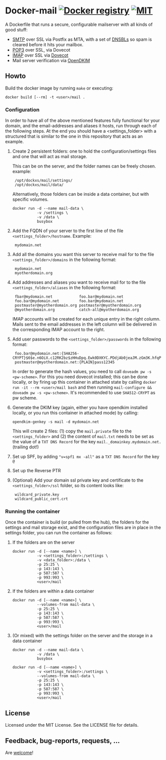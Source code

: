 # Docker-mail [![Docker registry](https://img.shields.io/badge/docker-registry-blue.svg)](https://registry.hub.docker.com/u/docxs/mail/) [![MIT](https://img.shields.io/badge/license-MIT-blue.svg)]()

A Dockerfile that runs a secure, configurable mailserver with all kinds of good stuff:
- [SMTP](https://en.wikipedia.org/wiki/Simple_Mail_Transfer_Protocol) over SSL via Postfix as MTA, with a set of [DNSBLs](https://en.wikipedia.org/wiki/DNSBL) so spam is cleared before it hits your mailbox.
- [POP3](https://en.wikipedia.org/wiki/Post_Office_Protocol) over SSL, via Dovecot
- [IMAP](https://en.wikipedia.org/wiki/Internet_Message_Access_Protocol) over SSL via [Dovecot](http://dovecot.org/)
- Mail server verification via [OpenDKIM](http://www.opendkim.org/)

## Howto

Build the docker image by running `make` or executing:

```shell
docker build [--rm] -t <user>/mail .
```

### Configuration

In order to have all of the above mentioned features fully functional for your domain,
and the email-addresses and aliases it hosts, run through each of the following steps. At the end
you should have a <settings_folder> with a structured that is similar to the one in this repository that acts as an example.

1. Create 2 persistent folders: one to hold the configuration/settings files and one that will act as mail storage.

    This can be on the server, and the folder names can be freely chosen. example:

        /opt/dockxs/mail/settings/
        /opt/dockxs/mail/data/

    Alternatively, those folders can be inside a data container, but with specific volumes.

    ```shell
    docker run -d --name mail-data \
               -v /settings \
               -v /data \
               busybox
    ```

2. Add the FQDN of your server to the first line of the file `<settings_folder>/hostname`. Example:

        mydomain.net

3. Add all the domains you want this server to receive mail for to the file `<settings_folder>/domains` in the following format:

        mydomain.net
        myotherdomain.org

4. Add addresses and aliases you want to receive mail for to the file `<settings_folder>/aliases` in the following format:

        fbar@mydomain.net            foo.bar@mydomain.net
        foo.bar@mydomain.net         foo.bar@mydomain.net
        postmaster@myotherdomain.org postmaster@myotherdomain.org
        @myotherdomain.org           catch-all@myotherdomain.org

    IMAP accounts will be created for each unique entry in the right column. Mails sent to the email addresses in the left column will be delivered in the corresponding IMAP account to the right.

5. Add user passwords to the `<settings_folder>/passwords` in the following format:

        foo.bar@mydomain.net:{SHA256-CRYPT}$6$e.n6OiX.c12RK2bz$zHHuDpq.Ewk0DXKYC.PDdjAb0jeaJM.zGm3K.hfqPDg/l.
        postmaster@myotherdomain.net:{PLAIN}pass12345

    In order to generate the hash values, you need to call `doveadm pw -s <pw-scheme>`. For this you need dovecot installed; this can be done locally, or by firing up this container in attached state by calling `docker run -it --rm <user>/mail bash` and then running `mail-configure && doveadm pw -s <pw-scheme>`. It's recommended to use `SHA512-CRYPT` as pw scheme.

6. Generate the DKIM key (again, either you have opendkim installed locally, or you run this container in attached mode) by calling:

    ```shell
    opendkim-genkey -s mail -d mydomain.net
    ```

    This will create 2 files: (1) copy the `mail.private` file to the `<settings_folder>` and (2) the content of `mail.txt` needs to be set as the value of a `TXT DNS Record` for the key `mail._domainkey.mydomain.net.` (trailing dot!)

7. Set up SPF, by adding `"v=spf1 mx -all"` as a `TXT DNS Record` for the key `@`

8. Set up the Reverse PTR

9. (Optional) Add your domain ssl private key and certificate to the `<settings_folder>/ssl` folder, so its content looks like:

        wildcard_private.key
        wildcard_public_cert.crt

### Running the container

Once the container is build (or pulled from the hub), the folders for the settings and mail storage exist, and the configuration files are in place in the settings folder, you can run the container as follows:

1. If the folders are on the server

    ```shell
    docker run -d [--name <name>] \
               -v <settings_folder>:/settings \
               -v <data_folder>:/data \
               -p 25:25 \
               -p 143:143 \
               -p 587:587 \
               -p 993:993 \
               <user>/mail
    ```

2. If the folders are within a data container

    ```shell
    docker run -d [--name <name>] \
               --volumes-from mail-data \
               -p 25:25 \
               -p 143:143 \
               -p 587:587 \
               -p 993:993 \
               <user>/mail
    ```

3. (Or mixed) with the settings folder on the server and the storage in a data container

    ```shell
    docker run -d --name mail-data \
               -v /data \
               busybox

    docker run -d [--name <name>] \
               -v <settings_folder>:/settings \
               --volumes-from mail-data \
               -p 25:25 \
               -p 143:143 \
               -p 587:587 \
               -p 993:993 \
               <user>/mail
    ```

## License

Licensed under the MIT License. See the LICENSE file for details.


## Feedback, bug-reports, requests, ...

Are [welcome](https://github.com/docxs/docker-mail/issues)!

